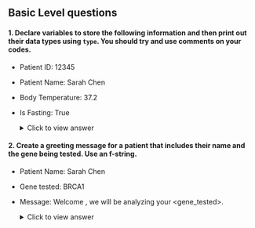 ## Basic Level questions

#### 1. Declare variables to store the following information and then print out their data types using `type`. You should try and use comments on your codes.

- Patient ID: 12345
- Patient Name: Sarah Chen
- Body Temperature: 37.2
- Is Fasting: True

  <details>
  <summary>Click to view answer</summary>

  ```
  # Declaring variables
  patient_id = 12345             
  patient_name = "Sarah Chen"    
  body_temp = 37.2              
  is_fasting = True

  # Printing data types
  print("Patient ID type:", type(patient_id))
  print("Patient Name type:", type(patient_name))
  print("Body Temperature type:", type(body_temp))
  print("Is Fasting type:", type(is_fasting))
  ```
  
  </details>



#### 2. Create a greeting message for a patient that includes their name and the gene being tested. Use an f-string.

- Patient Name: Sarah Chen
- Gene tested: BRCA1
- Message: Welcome <patient name>, we will be analyzing your <gene_tested>.

  <details>
  <summary>Click to view answer</summary>

  ```
  patient_name = "Sarah Chen"
  gene_tested = "BRCA1"
  print(f"Welcome {patient_name}, we will be analyzing your {gene_tested} gene variant today.")
  ```
  
  </details>
